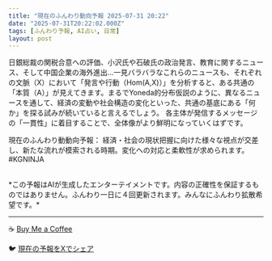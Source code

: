 ```yaml
---
title: "現在のふんわり動向予報 2025-07-31 20:22"
date: "2025-07-31T20:22:02.000Z"
tags: [ふんわり予報, AI占い, 日常]
layout: post
---
```


日銀総裁の関税合意への評価、小沢氏や石破氏の政治発言、教育に関するニュース、そして中国企業の海外進出…一見バラバラなこれらのニュースも、それぞれの文脈（X）において「発言や行動（Hom(A,X)）」を分析すると、ある共通の「本質（A）」が見えてきます。まるでYoneda的分布仮説のように、異なるニュースを通して、経済の変動や社会構造の変化といった、共通の基底にある「何か」を探る試みが続いていると言えるでしょう。  各主体が発信するメッセージの「一貫性」に着目することで、全体像がより鮮明になっていくはずです。


現在のふんわり動動向予報：
経済・社会の現状把握に向けた様々な視点が交差し、新たな流れが模索される時期。変化への対応と柔軟性が求められます。#KGNINJA

<br>
*この予報はAIが生成したエンターテイメントです。内容の正確性を保証するものではありません。ふんわり一日に４回更新されます。みんなにふんわり拡散希望です。*

---
☕️ [Buy Me a Coffee](https://www.buymeacoffee.com/kgninja)

🐦 [現在の予報をXでシェア](https://twitter.com/intent/tweet?text=%E7%8F%BE%E5%9C%A8%E3%81%AE%E3%81%B5%E3%82%93%E3%82%8F%E3%82%8A%E4%BA%88%E5%A0%B1%3A%20%E3%80%8C%E6%97%A5%E9%8A%80%E7%B7%8F%E8%A3%81%E3%81%AE%E9%96%A2%E7%A8%8E%E5%90%88%E6%84%8F%E3%81%B8%E3%81%AE%E8%A9%95%E4%BE%A1%E3%80%81%E5%B0%8F%E6%B2%A2%E6%B0%8F%E3%82%84%E7%9F%B3%E7%A0%B4%E6%B0%8F%E3%81%AE%E6%94%BF%E6%B2%BB%E7%99%BA%E8%A8%80%E3%80%81%E6%95%99%E8%82%B2%E3%81%AB%E9%96%A2%E3%81%99%E3%82%8B%E3%83%8B%E3%83%A5%E3%83%BC%E3%82%B9%E3%80%81%E3%81%9D%E3%81%97%E3%81%A6%E4%B8%AD%E5%9B%BD%E4%BC%81%E6%A5%AD%E3%81%AE%E6%B5%B7%E5%A4%96%E9%80%B2%E5%87%BA%E2%80%A6%E4%B8%80%E8%A6%8B%E3%83%90%E3%83%A9%E3%83%90%E3%83%A9%E3%81%AA%E3%81%93%E3%82%8C%E3%82%89%E3%81%AE%E3%83%8B%E3%83%A5%E3%83%BC%E3%82%B9%E3%82%82%E3%80%81%E3%81%9D%E3%82%8C%E3%81%9E%E3%82%8C%E3%81%AE%E6%96%87%E8%84%88%EF%BC%88X%EF%BC%89%E3%81%AB%E3%81%8A%E3%81%84%E3%81%A6%E3%80%8C%E7%99%BA%E8%A8%80%E3%82%84%E8%A1%8C%E5%8B%95%EF%BC%88Hom(A%2CX)...%E3%80%8D%23KGNINJA%20%E7%B6%9A%E3%81%8D%E3%81%AF%E3%83%96%E3%83%AD%E3%82%B0%E3%81%A7%EF%BC%81%F0%9F%91%87&url=https%3A%2F%2Fkg-ninja.github.io%2FFunwariyoso%2F)
